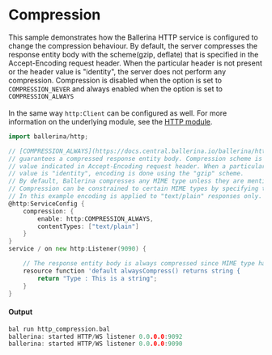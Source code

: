 # Compression

 This sample demonstrates how the Ballerina HTTP service is configured to change the compression behaviour. By default, the server
 compresses the response entity body with the scheme(gzip, deflate) that is specified in the Accept-Encoding request header. When
 the particular header is not present or the header value is "identity", the server does not perform any compression. Compression
 is disabled when the option is set to `COMPRESSION_NEVER` and always enabled when the option is set to `COMPRESSION_ALWAYS`<br/><br/>
 In the same way `http:Client` can be configured as well. For more information on the underlying module, 
 see the [HTTP module](https:docs.central.ballerina.io/ballerina/http/latest/).

```go
import ballerina/http;

// [COMPRESSION_ALWAYS](https://docs.central.ballerina.io/ballerina/http/latest/constants#COMPRESSION_ALWAYS)
// guarantees a compressed response entity body. Compression scheme is set to the
// value indicated in Accept-Encoding request header. When a particular header is not present or the header
// value is "identity", encoding is done using the "gzip" scheme.
// By default, Ballerina compresses any MIME type unless they are mentioned under `contentTypes`.
// Compression can be constrained to certain MIME types by specifying them as an array of MIME types.
// In this example encoding is applied to "text/plain" responses only.
@http:ServiceConfig {
    compression: {
        enable: http:COMPRESSION_ALWAYS,
        contentTypes: ["text/plain"]
    }
}
service / on new http:Listener(9090) {

    // The response entity body is always compressed since MIME type has matched.
    resource function 'default alwaysCompress() returns string {
        return "Type : This is a string";
    }
}
```

#### Output

```go
bal run http_compression.bal
ballerina: started HTTP/WS listener 0.0.0.0:9092
ballerina: started HTTP/WS listener 0.0.0.0:9090
```